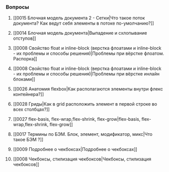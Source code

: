 ### Вопросы

1. [[0015 Блочная модель документа 2 - Сетки|Что такое поток документа? Как ведут себя элементы в потоке по-умолчанию?]]

2. [[0014 Блочная модель документа|Выпадение и схлопывание отступов]]

3. [[0008 Свойство float и inline-block  (верстка флоатами и inline-block - их проблемы и способы решения)|Проблемы при вёрстке флоатом. Распорка]]

4. [[0008 Свойство float и inline-block  (верстка флоатами и inline-block - их проблемы и способы решения)|Проблемы при вёрстке инлайн блоками]]

5. [[0026 Анатомия flexbox|Как располагаются элементы внутри флекс контейнера?]]

6. [[0028 Гриды|Как в grid расположить элемент в первой строке во всех столбцах?]]

7. [[0027 flex-basis, flex-wrap,flex-shrink, flex-grow|flex-basis, flex-wrap,flex-shrink, flex-grow]]

8.  [[0017 Термины по БЭМ. Блок, элемент, модификатор, микс|Что такое БЭМ ?]]
   
9. [[0009 Подробнее о чекбоксах|Подробнее о чекбоксах]]
   
10. [[0008 Чекбоксы, стилизация чекбоксов|Чекбоксы, стилизация чекбоксов]]
